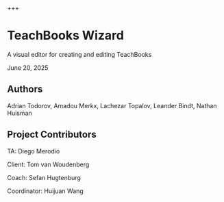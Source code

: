 +++
# TeachBooks Wizard

A visual editor for creating and editing TeachBooks

June 20, 2025

## Authors

Adrian Todorov, Amadou Merkx, Lachezar Topalov, Leander Bindt, Nathan Huisman

## Project Contributors

TA: Diego Merodio

Client: Tom van Woudenberg

Coach: Sefan Hugtenburg

Coordinator: Huijuan Wang